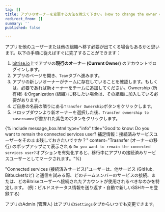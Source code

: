 ```yaml
---
tag: []
title: アプリのオーナーを変更する方法を教えて下さい。(How to change the owner of an app?)
redirect_from: []
summary: ''
published: false

---
```

アプリを他のユーザーまたは他の組織へ移す必要が出てくる場合もあるかと思います。以下の手順に従えばすぐに完了することができます：

1. [bitrise.io](https://www.bitrise.io)上でアプリの**現行のオーナー (Current Owner)** のアカウントでログインします。
2. アプリのページを開き、`Team`タブへ進みます。
3. アプリの新しいオーナーがチームに存在していることを確認します。もしくは、必要であれば新オーナーをチームに追加してください。Ownership (所有権) をOrganization (組織) に移したい場合は、その組織に加入している必要があります。
4. ご自身の名前の隣りにある`Transfer Ownership`ボタンをクリックします。
5. ドロップダウンより新オーナーを選択した後、`Transfer ownership to <username>`が書かれた紫色のボタンをクリックします。

{% include message_box.html type="info" title="Good to know: Do you want to remain the connected services user? 補足情報：接続済みサービスユーザーをそのまま残しておきたいですか？" content="Trasnsfer (オーナーの移行) のポップアップにて表示される `Do you want to remain the connected services user?`オプションを有効化すると、移行中にアプリの接続済みサービスユーザーとしてマークされます。"%}

"Connected services (接続済みサービス)"ユーザーは、他サービス (GitHub, Bitbucketなど) と通信を試みる際、どのチームメンバーのサービスの接続、または、どのBitriseユーザーへ接続されたアカウントが使用されるべきなのかを特定します。 (例：ビルドステータス情報を送り返す・自動で新しいSSHキーを登録する)

アプリのAdmin (管理人) はアプリの`Settings`タブからいつでも変更できます。
